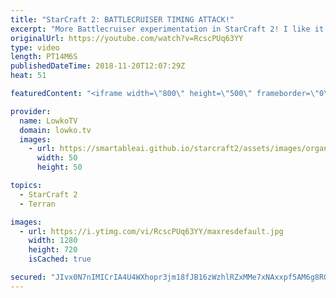 ```yaml
---
title: "StarCraft 2: BATTLECRUISER TIMING ATTACK!"
excerpt: "More Battlecruiser experimentation in StarCraft 2! I like it. Subscribe for more videos: http://lowko.tv/youtube Battlecruiser Death Ball: https://goo.gl/8nQECf  In this match Future once again decides to go for Battlecruisers. This time around he does play very aggressive with them. Rather than going"
originalUrl: https://youtube.com/watch?v=RcscPUq63YY
type: video
length: PT14M6S
publishedDateTime: 2018-11-20T12:07:29Z
heat: 51

featuredContent: "<iframe width=\"800\" height=\"500\" frameborder=\"0\" src=\"https://www.youtube.com/embed/RcscPUq63YY\" allow=\"accelerometer; autoplay; encrypted-media; gyroscope; picture-in-picture\" allowfullscreen></iframe>"

provider:
  name: LowkoTV
  domain: lowko.tv
  images:
    - url: https://smartableai.github.io/starcraft2/assets/images/organizations/lowko.tv-50x50.jpg
      width: 50
      height: 50

topics:
  - StarCraft 2
  - Terran

images:
  - url: https://i.ytimg.com/vi/RcscPUq63YY/maxresdefault.jpg
    width: 1280
    height: 720
    isCached: true

secured: "JIvx0N7nIMICrIA4U4WXhopr3jm18fJB16zWzhlRZxMMe7xNAxxpf5AM6g8ROLNGPd345hKBxW4eaIapBN/t0ew0v+XoO1J3/qo2HIq+zeotmG55bvE0j6EECrlxPjxEvNk1xz7HJ6YtggicEO1wnbGp+X5MomriHpAMEYP5PuDyc5ppnQxI9vlFQ08Xbl6i0WniUdTiO3Wrl+AecdGZj9PO0gjWsC8unNQGNXVwWscQZt1JCI5KI/o7xyHaDWVScVsMavbeiPbo57KraKQ3NOtFyleGWmSCCwTSorQ9/MG3oZavLWl3/KLNE4u1JYbItj1gfEWwPLbVUFKV1rtppw1RyHqiCFnFYrFMijELhBPjITiZGrLj5NDRSgGwI74VGQ0QS5HpQyyLuWyFNnivkjmKE9u2k77heVF5DWOUn88=;5WDBwe/ZWWhsCS+ZTZ5k7Q=="
---
```


